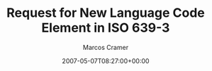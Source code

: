 ---
title: 'Request for New Language Code Element in ISO 639-3'
posts: 6
hash: 't763'
author: 'Marcos Cramer'
date: 2007-05-07T08:27:00+00:00
sources:
  - http://forums.tokipona.org/viewtopic.php%3Ft=763.html
---